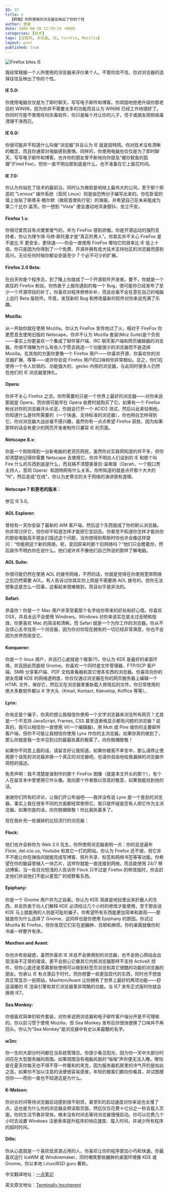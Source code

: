```yaml
---
ID: 37
title: >
  【转载】你所使用的浏览器反映出了你的个性
author: 唐睿
date: 2006-08-30 12:59:24 +0800
categories: [技术]
tags: [互联网, 浏览器, IE, Firefox, Mozilla]
layout: post
published: true
---
```


![Firefox bites IE](/static/uploads/2006/firefox-bites-ie-awesome.jpg)

我经常根据一个人所使用的浏览器来评价某个人。不管你信不信，你对浏览器的选择往往反映出了你的个性。

#### IE 5.0:

你使用电脑仅仅是为了即时聊天，写写电子邮件和博客。你顽固地拒绝升级你那老旧的 WIN98，因为你并不需要太多的功能而且认为 WIN98 已经工作地很好了。你同时可能不使用任何杀毒软件，你只是每个月让你的儿子，侄子或朋友把把病毒清理干净而已。

#### IE 6.0:

你很可能并不知道什么叫做“浏览器”并且认为 IE 就是因特网。你对技术没有清晰的概念，而且你通常对电脑感到畏惧。同样的，你使用电脑也仅仅是为了即时聊天，写写电子邮件和博客。也许你的朋友曾不断地向你提及“被炒鱿鱼的狐狸”(Fired Fox)，但你一直不明白那到底是什么，也不准备在它上面花时间。

#### IE 7.0:

你认为你站在了技术的最前沿，同时认为微软是地球上最伟大的公司。至于那个邪恶的 "Lenoux" 操作系统（音同 Linux）则是由恐怖分子编写出来的。你在卧室的墙上张贴了斯蒂夫·鲍尔默（微软首席执行官）的海报，并希望自己在未来能成为第二个比尔·盖茨。你一想到 "Vista" 便会激动地浑身颤抖、坐立不安。

#### Firefox 1.x:

你很可爱而且有点傻里傻气的，并为 FireFox 感到骄傲。你是开源运动的强烈支持者，你认为理乍得·马修·斯托曼才是“真正的男人”。你其实并不关心 FireFox 是不是比 IE 更安全，更快速——你会一直使用 FireFox 哪怕它的效率比 IE 低上十倍。你只是因为你得到了一个免费、开源并拥有庞大技术支持社区的浏览器而感到高兴。无论任何时候你都会安装至少 7 个必不可少的扩展。

#### Firefox 2.0 Beta:

在白天你是个程序员，到了晚上你就成了一个开源软件开发者。要不，你就是一个疯狂的 Firefox 粉丝。你热衷于上报你遇到的每一个 Bug，很可能你已经发布了至少一个开源项目的补丁。你喜欢对程序修修补补，而且丝毫不会在意在自己的电脑上运行 Beta 版软件。毕竟，发现新的 Bug 和修改最新的软件对你来说充满了乐趣。

#### Mozilla:

从一开始你就在使用 Mozilla。你认为 FireFox 宣传地过了火，相对于 FireFox 你更愿意去使用旧版的 Netscape。你并不认为 Mozilla 套装(Moz Suite)是个负担——事实上你更喜欢一个集成了邮件客户端、IRC 聊天客户端和网页编辑器的浏览器。你很不理解为什么有些人宁愿去挑选一个功能很少的浏览器而不是选择 Mozilla。在其他的方面你更像一个 Firefox 用户——你喜欢开源、你喜欢你的浏览器扩展、等等——或许你会说 Firefox 用户的口味和你非常相似。总之，你们在使用一个令人钦佩的、功能强大的、gecko 内核的浏览器，与此同时很多人仍然在他们的 IE 浏览器里挣扎。

#### Opera:

你并不关心 Firefox 之流，你所需要的只是一个世界上最好的浏览器——对你来说那就是 Opera，而你很可能早在 Opera 收费时就购买了它。如果有一个 Firefox 粉丝对你的浏览器评头论足，你就会打开一个 ACID2 测试，然后以此来驳倒他。你知道什么是你所需要的（一个快速、支持标准的浏览器），你也明白怎样得到它。你对浏览器大战丝毫不感兴趣，虽然你有一点点希望
Firefox 获胜，因为如果那样的话会有更少的网页开发者制作只兼容 IE 的页面。

#### Netscape 8.x:

你是一个刚刚得到一台新电脑的老资历网民，虽然你对互联网知道的并不多，但你却清楚地记得你需要 Netscape 去使用它。你并不明白人们谈到的 IE 和那个叫 Fire 什么的东西到底是什么，而且搞不清楚奥普拉·温弗瑞（Oprah，一个脱口秀主持人，音同 Opera）和因特网有什么关系，你所知道的就是点开那个大大的 "N"，然后变成"在线"。你认为史蒂文的关于网络的演讲很有道理。

#### Netscape 7 和更老的版本：

参见 IE 5.0。

#### AOL Explorer:

曾经有一天你安装了最新的 AIM 客户端，然后这个东西就成了你的默认浏览器。你非常讨厌它，但你却不知道怎样才能把它变回去。你甚至不知道你怎样才能向你的那些电脑高手朋友们描述这个问题，当你想得到帮助时你也许会像这样提问：“你能把这个新的网络，呃，变回原来的那个旧网络吗？”他们只会瞪着你，然后装作不明白你在说什么。他们或许并不像他们自己所说的那样了解电脑。

#### AOL Suite:

你很可能仍然在使用 AOL 的拨号网络，不然的话，你就是觉得在你使用宽带网络之后仍然需要 AOL。有人告诉过你其实你上网是不需要用 AOL 拨号的，但你无法想象这是怎么一回事。这看起来很难做到，而且似乎是非法的。

#### Safari:

恭喜你！你是一个 Mac 用户并享受着那个名字给你带来的好处和好心情。你喜欢 OSX，并且永远不会使用 Windows。Windows 对你来说实在是太过丑陋和低效，你更喜欢 Mac 的简洁和清晰，而 Safari 就是一个为你工作的浏览器。你从不会烦心去寻找另一个浏览器，因为你对你现在拥有的一切已经非常满意，你也不会因为世界而改变它。

#### Konqueror:

你是一个 linux 用户，并且打心底就是个极客(?)。你认为 KDE 是最好的桌面环境，并且因此而鄙视 Gnome。你喜欢一个同时是文件管理器、FTP/SCP 客户端、SMB 分享客户端、PDF 文档查看器和其它很多东西的浏览器。你喜欢向你的朋友炫耀 KDE 的网络透明度，你仅仅通过浏览器在你的网页服务器上编辑一个 HTML 文件，保存它，然后又在浏览器里重新载入修改后的文件。你日常使用的绝大多数软件都以 K 字大头（Kmail, Kontact, Kdevelop, Koffice 等等）。

#### Lynx:

你肯定是个骗子，你真的想让我相信你使用一个文字浏览器来浏览所有网页？尤其是一个不支持 JavaScript, Frames, CSS 甚至连表格显示都有问题的浏览器？说真的，我可以相信你一直使用 VI(一个编辑器)，用 Mutt 或 Pine 做你的主要邮件客户端，但你不可能让我相信你使用 Lynx 作你的主浏览器。如果你真的做到了，那么你就是我一生中见到过的最最执着的极客了。向你脱帽致敬！

如果你不同意上面的话，请留言好让我知道。如果你被我不幸言中，那么请停止使用那个该死的浏览器并换一个真正的浏览器吧。也请你自由地给我漏掉的浏览器作简短的描述。

免责声明：我不清楚是谁制作的那个 FireFox 图像（就是本文开头的那个），有个人在留言本中曾使用它作头像。我向那个作者致以崇高的敬意，如果我能找到他的话。

谢谢你们所有的评论，让我们开公布诚吧——我并没有说 Lynx 是一个差劲的浏览器，事实上我在很多不同的方面都经常使用它。我只是怀疑是否有人把它作为主浏览器。如果你是的话，向你脱帽致敬！你比我执着多了。

现在我补充一些漏掉的比较流行的浏览器：

#### Flock:

他们也许会称你为 Web 2.0 先生。你所使用浏览器表明一点：你的足迹遍布 Flickr, del.icio.us, Youtube 和其它一打的网站。你认为 Firefox 还不错，但它并不不能让你在弹指间就能完成写博客、照片共享、标签和网络书签等等功能。你希望在你的脑袋里植入一块芯片，这样你就能一直连接到网络，而且能使用 24/7 移动博客。当一些目光短浅的人告诉你 Flock 只不过是 Firefox 的修改版时，你会赶走他们并说他们不能以更宽广的视野看东西。

#### Epiphany:

你是一个 Gnome 用户并为之自豪。你认为 KDE 简直是地狱里出来折磨人的东西，并且热衷于向人们解释 KDE 必须经过几个小时的修改才能使用，至于那些说 KDE 马上就能用的人则是可耻的骗子。你希望所有东西能更加简单和直观——那就是你为什么选择了 Gnome，这同样也是你使用 Epiphany 的原因。你试过 Mozilla 和 Firefox，但你发现它们实在是臃肿、丑陋和麻烦。你的桌面就像你的书桌一样整齐有序。

#### Maxthon and Avant:

你也许有些疑惑，虽然你喜欢 IE 并且不会换用别的浏览器，也不会担心网站会出现渲染不正常的错误，更不会担心它像其它内核浏览器那样不支持 ActiveX 控件，但你心底还是羡慕那些使用可以做到标签页浏览和其它很酷的功能的浏览器的朋友。你承认 IE 有点落后于时代，而你想要一些更加现代的东西，同时也不想放弃正常显示一些网站。Maxhton/Avant 让你拥有了世界上最好的两项功能——舒适温暖的 IE 渲染引擎和其它浏览器里非常酷的功能。当 IE7 发布正式版时你就会换用 IE7。

#### Sea Monkey:

你很喜欢简单的软件套装，对你来说把浏览器和电子邮件客户端分开是不可理喻的。你以前习惯于使用 Mozilla，但 Sea Monkey 发布后你很快便换了口味并不再回头。你认为“Sea Monkey”是浏览器中有史以来最酷的名字。

#### w3m:

你一生的大部分时间都在当系统管理员。你很少看见阳光，因为你一天中大部分时间花在大型服务器的周围。如果周围没有电脑风扇的“嗡嗡”声你便无法入睡。哪怕是在夏天你每天也不得不穿一件暖和的夹克，因为服务器机房里的冷气开的是如此之高，如果你不加以注意的话便很容易感冒。年轻的极客们都向你看其，并试图模仿你——而你一直也不知道这是为什么。

#### K-Meleon:

你对长时间等待浏览器启动感到很不耐烦，甚至IE的启动速度对你来说也太慢了点。这也是为什么你的浏览器会预读取页面，然后仅仅花费十亿分之一秒去载入页面。你的生活节奏非常快，根本没有时间去等待浏览器慢慢启动。你可以花费几个小时去设置 Windows 注册表来提升程序的响应速度、载入时间，并减少所有程序的超时时间。

#### Dillo:

你从心底就是一个喜欢低资源占用的人，你喜欢让你的程序更加小巧和快速。你最喜欢运行 IceWM 或 Windowmaker，同时嘲笑那些臃肿的桌面环境像 KDE 或 Gnome。你以本地 Linux/BSD guru 著称。

中文翻译地址：[一点笔记](http://my.opera.com/z8519312/blog/show.dml/423938)

英文原文地址：[Terminally Incoherent](http://www.terminally-incoherent.com/blog/2006/08/19/what-does-your-browser-reveal-about-your-personality)
